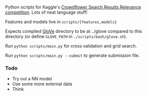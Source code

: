 Python scripts for Kaggle's [Crowdflower Search Results Relevance
competition](https://www.kaggle.com/c/crowdflower-search-relevance). Lots of
neat language stuff!

Features and models live in `scripts/{features,models}`

Expects compiled [GloVe](http://nlp.stanford.edu/projects/glove/) directory to
be at ../glove compared to this directory (or define `GLOVE_PATH` in
`./scripts/bash/glove.sh`).

Run `python scripts/main.py` for cross validation and grid search.

Run `python scripts/main.py --submit` to generate submission file.

### Todo

* Try out a NN model
* Use some more external data
* Think
